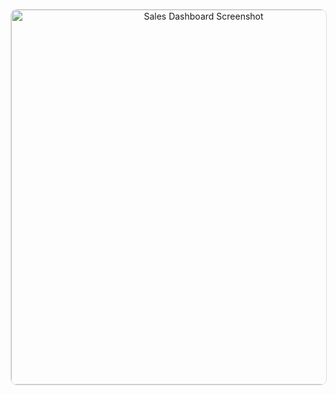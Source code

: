<p align="center">
  <img src="images/dashboard.png" alt="Sales Dashboard Screenshot" width="600" style="border-radius:10px; border:1px solid #ddd;">
</p>
